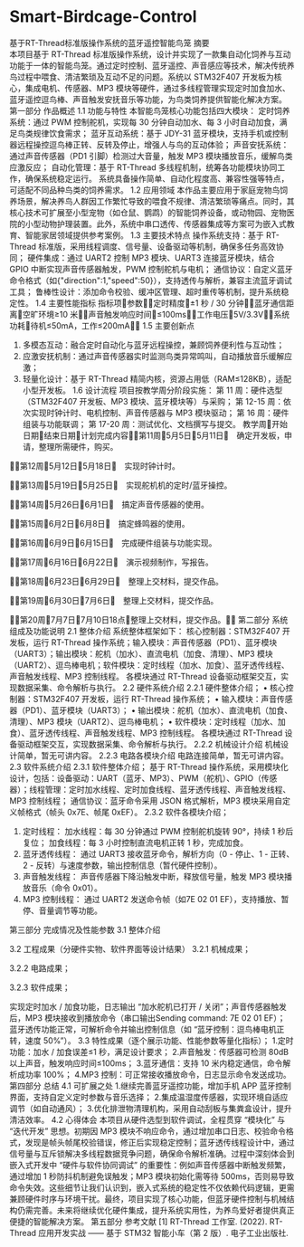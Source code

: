 # Smart-Birdcage-Control
基于RT-Thread标准版操作系统的蓝牙遥控智能鸟笼
摘要	
本项目基于 RT-Thread 标准版操作系统，设计并实现了一款集自动化饲养与互动功能于一体的智能鸟笼。通过定时控制、蓝牙遥控、声音感应等技术，解决传统养鸟过程中喂食、清洁繁琐及互动不足的问题。系统以 STM32F407 开发板为核心，集成电机、传感器、MP3 模块等硬件，通过多线程管理实现定时加食加水、蓝牙遥控逗鸟棒、声音触发安抚音乐等功能，为鸟类饲养提供智能化解决方案。
第一部分  作品概述
1.1 功能与特性
本智能鸟笼核心功能包括四大模块：
定时饲养系统：通过 PWM 控制舵机，实现每 30 分钟自动加水、每 3 小时自动加食，满足鸟类规律饮食需求；
蓝牙互动系统：基于 JDY-31 蓝牙模块，支持手机或控制器远程操控逗鸟棒正转、反转及停止，增强人与鸟的互动体验；
声音安抚系统：通过声音传感器（PD1 引脚）检测过大音量，触发 MP3 模块播放音乐，缓解鸟类应激反应；
自动化管理：基于 RT-Thread 多线程机制，统筹各功能模块协同工作，确保系统稳定运行。
系统具备操作简单、自动化程度高、兼容性强等特点，可适配不同品种鸟类的饲养需求。
1.2 应用领域
本作品主要应用于家庭宠物鸟饲养场景，解决养鸟人群因工作繁忙导致的喂食不规律、清洁繁琐等痛点。同时，其核心技术可扩展至小型宠物（如仓鼠、鹦鹉）的智能饲养设备，或动物园、宠物医院的小型动物护理装置。此外，系统中串口透传、传感器集成等方案可为嵌入式教育、智能家居领域提供参考案例。
1.3 主要技术特点
操作系统支持：基于 RT-Thread 标准版，采用线程调度、信号量、设备驱动等机制，确保多任务高效协同；
硬件集成：通过 UART2 控制 MP3 模块、UART3 连接蓝牙模块，结合 GPIO 中断实现声音传感器触发，PWM 控制舵机与电机；
通信协议：自定义蓝牙命令格式（如{"direction":1,"speed":50}），支持透传与解析，兼容主流蓝牙调试工具；
鲁棒性设计：添加命令校验、缓冲区管理、超时重传等机制，提升系统稳定性。
1.4 主要性能指标
指标项参数定时精度±1 秒 / 30 分钟蓝牙通信距离空旷环境≥10 米声音触发响应时间≤100ms工作电压5V/3.3V系统功耗待机≤50mA，工作≤200mA
1.5 主要创新点
1. 多模态互动：融合定时自动化与蓝牙远程操控，兼顾饲养便利性与互动性；
2. 应激安抚机制：通过声音传感器实时监测鸟类异常鸣叫，自动播放音乐缓解应激；
3. 轻量化设计：基于 RT-Thread 精简内核，资源占用低（RAM≤128KB），适配小型开发板。
1.6 设计流程
项目按教学周分阶段实施：
第 11 周：硬件选型（STM32F407 开发板、MP3 模块、蓝牙模块等）与采购；
第 12-15 周：依次实现时钟计时、电机控制、声音传感器与 MP3 模块驱动；
第 16 周：硬件组装与功能联调；
第 17-20 周：测试优化、文档撰写与提交。
教学周开始日期结束日期计划完成内容第11周5月5日5月11日　确定开发板，申请，整理所需硬件，购买。

第12周5月12日5月18日　实现时钟计时。

第13周5月19日5月25日　实现舵机机的定时/蓝牙操控。

第14周5月26日6月1日　搞定声音传感器的使用。

第15周6月2日6月8日　搞定蜂鸣器的使用。

第16周6月9日6月15日　完成硬件组装与功能实现。

第17周6月16日6月22日　演示视频制作，写报告。

第18周6月23日6月29日　整理上交材料，提交作品。

第19周6月30日7月6日　整理上交材料，提交作品。

第20周7月7日7月10日18点整理上交材料，提交作品。
第二部分  系统组成及功能说明
2.1 整体介绍
系统整体框架如下：
核心控制器：STM32F407 开发板，运行 RT-Thread 操作系统；​
输入模块：声音传感器（PD1）、蓝牙模块（UART3）；​
输出模块：舵机（加水）、直流电机（加食、清理）、MP3 模块（UART2）、逗鸟棒电机；​
软件模块：定时线程（加水、加食）、蓝牙透传线程、声音触发线程、MP3 控制线程。​
各模块通过 RT-Thread 设备驱动框架交互，实现数据采集、命令解析与执行。
2.2 硬件系统介绍
2.2.1 硬件整体介绍；
• 核心控制器：STM32F407 开发板，运行 RT-Thread 操作系统；
• 输入模块：声音传感器（PD1）、蓝牙模块（UART3）；
• 输出模块：舵机（加水）、直流电机（加食、清理）、MP3 模块（UART2）、逗鸟棒电机；
• 软件模块：定时线程（加水、加食）、蓝牙透传线程、声音触发线程、MP3 控制线程。
各模块通过 RT-Thread 设备驱动框架交互，实现数据采集、命令解析与执行。
2.2.2 机械设计介绍
机械设计简单，暂无可讲内容。
2.2.3 电路各模块介绍
电路连接简单，暂无可讲内容。
2.3 软件系统介绍
2.3.1 软件整体介绍；
基于 RT-Thread 操作系统，采用模块化设计，包括：​
设备驱动：UART（蓝牙、MP3）、PWM（舵机）、GPIO（传感器）；​
线程管理：定时加水线程、定时加食线程、蓝牙透传线程、声音触发线程、MP3 控制线程；​
通信协议：蓝牙命令采用 JSON 格式解析，MP3 模块采用自定义帧格式（帧头 0x7E、帧尾 0xEF）。
2.3.2 软件各模块介绍；
1. 定时线程：​
加水线程：每 30 分钟通过 PWM 控制舵机旋转 90°，持续 1 秒后复位；​
加食线程：每 3 小时控制直流电机正转 1 秒，完成加食。​
2. 蓝牙透传线程：​
通过 UART3 接收蓝牙命令，解析方向（0 - 停止、1 - 正转、2 - 反转）与速度参数，输出控制信息（暂代硬件控制）。​
3. 声音触发线程：​
声音传感器下降沿触发中断，释放信号量，触发 MP3 模块播放音乐（命令 0x01）。​
4. MP3 控制线程：​
通过 UART2 发送命令帧（如7E 02 01 EF），支持播放、暂停、音量调节等功能。

第三部分  完成情况及性能参数
3.1 整体介绍
 
3.2  工程成果（分硬件实物、软件界面等设计结果）
3.2.1 机械成果；

3.2.2 电路成果； 

3.2.3 软件成果；

实现定时加水 / 加食功能，日志输出 “加水舵机已打开 / 关闭”；​
声音传感器触发后，MP3 模块接收到播放命令（串口输出Sending command: 7E 02 01 EF）；​
蓝牙透传功能正常，可解析命令并输出控制信息（如 “蓝牙控制：逗鸟棒电机正转，速度 50%”）。
3.3  特性成果（逐个展示功能、性能参数等量化指标）；
1.定时功能：加水 / 加食误差≤1 秒，满足设计要求；​
2.声音触发：传感器可检测 80dB 以上声音，触发响应时间≤100ms；​
3.蓝牙通信：支持 10 米内稳定通信，命令解析成功率 100%；​
4.MP3 控制：可正常接收播放命令，日志显示命令发送成功。
第四部分  总结
4.1  可扩展之处
1.继续完善蓝牙遥控功能，增加手机 APP 蓝牙控制界面，支持自定义定时参数与音乐选择；
2.集成温湿度传感器，实现环境自适应调节（如自动通风）；
3.优化排泄物清理机构，采用自动刮板与集粪盒设计，提升清洁效率。
4.2  心得体会
本项目从硬件选型到软件调试，全程贯穿 “模块化” 与 “迭代开发” 思想。初期因 MP3 模块不响应命令，通过增加串口日志、校验命令格式，发现是帧头帧尾校验错误，修正后实现稳定控制；蓝牙透传线程设计中，通过信号量与互斥锁解决多线程数据竞争问题，确保命令解析准确。​
过程中深刻体会到嵌入式开发中 “硬件与软件协同调试” 的重要性：例如声音传感器中断触发频繁，通过增加 1 秒防抖机制避免误触发；MP3 模块初始化需等待 500ms，否则易导致命令失效。这些细节让我们认识到，嵌入式系统的稳定性不仅依赖代码逻辑，更需兼顾硬件时序与环境干扰。​
最终，项目实现了核心功能，但蓝牙硬件控制与机械结构仍需完善。未来将继续优化硬件集成，提升系统实用性，为养鸟爱好者提供真正便捷的智能解决方案。
第五部分  参考文献
[1] RT-Thread 工作室. (2022). RT-Thread 应用开发实战 —— 基于 STM32 智能小车（第 2 版）. 电子工业出版社.
